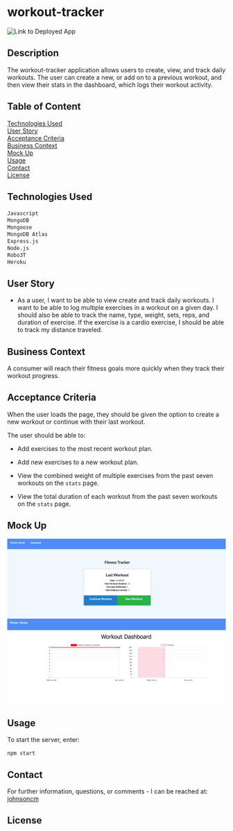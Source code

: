 # workout-tracker

![Link to Deployed App](https:www.)

## Description

The workout-tracker application allows users to create, view, and track daily workouts. The user can create a new, or add on to a previous workout, and then view their stats in the dashboard, which logs their workout activity.


## Table of Content

[Technologies Used](#Technologies-Used)<br>
[User Story](#User-Story)<br>
[Acceptance Criteria](#Acceptance-Criteria)<br>
[Business Context](#Business-Context)<br>
[Mock Up](#Mock-Up)<br>
[Usage](#Usage)<br>
[Contact](#Contact)<br>
[License](#Contact)<br>

## Technologies Used
```
Javascript
MongoDB
Mongoose
MongoDB Atlas
Express.js
Node.js
Robo3T
Heroku
```

## User Story

* As a user, I want to be able to view create and track daily workouts. I want to be able to log multiple exercises in a workout on a given day. I should also be able to track the name, type, weight, sets, reps, and duration of exercise. If the exercise is a cardio exercise, I should be able to track my distance traveled.

## Business Context

A consumer will reach their fitness goals more quickly when they track their workout progress.

## Acceptance Criteria
When the user loads the page, they should be given the option to create a new workout or continue with their last workout.

The user should be able to:

  * Add exercises to the most recent workout plan.

  * Add new exercises to a new workout plan.

  * View the combined weight of multiple exercises from the past seven workouts on the `stats` page.

  * View the total duration of each workout from the past seven workouts on the `stats` page.


## Mock Up
![Added exercise](./public/images/workout-tracker1.png)
![Stats Page](./public/images/workout-tracker2.png)

## Usage

To start the server, enter: 

    npm start

## Contact

For further information, questions, or comments - I can be reached at: 
[johnsoncm](#https://github.com/johnsoncm)

## License



